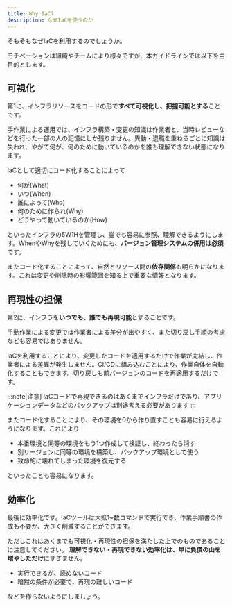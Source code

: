 ```yaml
---
title: Why IaC?
description: なぜIaCを使うのか
---
```


そもそもなぜIaCを利用するのでしょうか。

モチベーションは組織やチームにより様々ですが、本ガイドラインでは以下を主目的とします。

## 可視化

第1に、インフラリソースをコードの形で**すべて可視化し、把握可能とする**ことです。

手作業による運用では、インフラ構築・変更の知識は作業者と、当時レビューなどを行った一部の人の記憶にしか残りません。異動・退職を重ねるごとに知識は失われ、やがて何が、何のために動いているのかを誰も理解できない状態になります。

IaCとして適切にコード化することによって

- 何が(What)
- いつ(When)
- 誰によって(Who)
- 何のために作られ(Why)
- どうやって動いているのか(How)

といったインフラの5W1Hを管理し、誰でも容易に参照、理解できるようにします。WhenやWhyを残していくためにも、**バージョン管理システムの併用は必須**です。

またコード化することによって、自然とリソース間の**依存関係**も明らかになります。これは変更や削除時の影響範囲を知る上で重要な情報となります。

## 再現性の担保

第2に、インフラを**いつでも、誰でも再現可能**とすることです。

手動作業による変更では作業者による差分が出やすく、また切り戻し手順の考慮なども容易ではありません。

IaCを利用することにより、変更したコードを適用するだけで作業が完結し、作業者による差異が発生しません。CI/CDに組み込むことにより、作業自体を自動化することもできます。切り戻しも前バージョンのコードを再適用するだけです。

:::note[注意]
IaCコードで再現できるのはあくまでインフラだけであり、アプリケーションデータなどのバックアップは別途考える必要があります
:::

またコード化することにより、その環境を0から作り直すことも容易に行えるようになります。これにより

- 本番環境と同等の環境をもう1つ作成して検証し、終わったら消す
- 別リージョンに同等の環境を構築し、バックアップ環境として使う
- 致命的に壊れてしまった環境を復元する

といったことも容易になります。

## 効率化

最後に効率化です。IaCツールは大抵1~数コマンドで実行でき、作業手順書の作成も不要か、大きく削減することができます。

ただしこれはあくまでも可視化・再現性の担保を満たした上でのものであることに注意してください。
**理解できない・再現できない効率化は、単に負債の山を増やしただけ**にすぎません。

- 実行できるが、読めないコード
- 暗黙の条件が必要で、再現の難しいコード

などを作らないようにしましょう。
